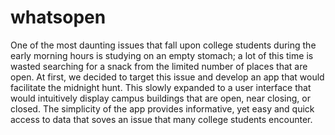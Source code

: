 # whatsopen
One of the most daunting issues that fall upon college students during the early morning hours is studying on an empty stomach; a lot of this time is wasted searching for a snack from the limited number of places that are open. At first, we decided to target this issue and develop an app that would facilitate the midnight hunt. This slowly expanded to a user interface that would intuitively display campus buildings that are open, near closing, or closed. The simplicity of the app provides informative, yet easy and quick access to data that soves an issue that many college students encounter.

